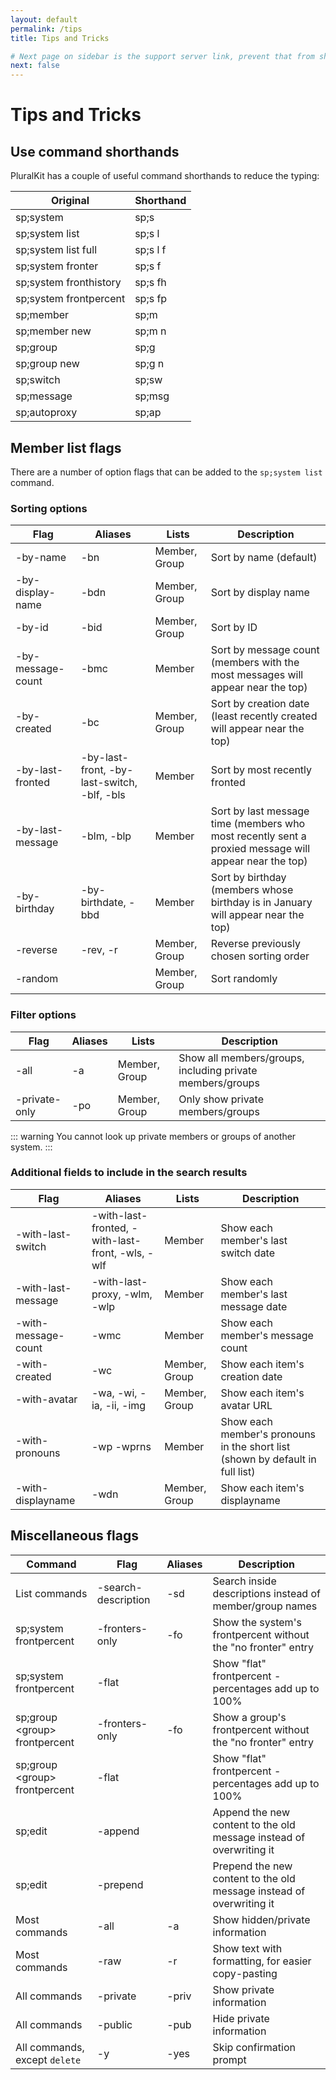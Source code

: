 ```yaml
---
layout: default
permalink: /tips
title: Tips and Tricks

# Next page on sidebar is the support server link, prevent that from showing up here
next: false
---
```


# Tips and Tricks

## Use command shorthands
PluralKit has a couple of useful command shorthands to reduce the typing:

|Original|Shorthand|
|---|---|
|sp;system|sp;s|
|sp;system list|sp;s l|
|sp;system list full|sp;s l f|
|sp;system fronter|sp;s f|
|sp;system fronthistory|sp;s fh|
|sp;system frontpercent|sp;s fp|
|sp;member|sp;m|
|sp;member new|sp;m n|
|sp;group|sp;g|
|sp;group new|sp;g n|
|sp;switch|sp;sw|
|sp;message|sp;msg|
|sp;autoproxy|sp;ap|

## Member list flags
There are a number of option flags that can be added to the `sp;system list` command.

### Sorting options
|Flag|Aliases|Lists|Description|
|---|---|---|---|
|-by-name|-bn|Member, Group|Sort by name (default)|
|-by-display-name|-bdn|Member, Group|Sort by display name|
|-by-id|-bid|Member, Group|Sort by ID|
|-by-message-count|-bmc|Member|Sort by message count (members with the most messages will appear near the top)|
|-by-created|-bc|Member, Group|Sort by creation date (least recently created will appear near the top)|
|-by-last-fronted|-by-last-front, -by-last-switch, -blf, -bls|Member|Sort by most recently fronted|
|-by-last-message|-blm, -blp|Member|Sort by last message time (members who most recently sent a proxied message will appear near the top)|
|-by-birthday|-by-birthdate, -bbd|Member|Sort by birthday (members whose birthday is in January will appear near the top)|
|-reverse|-rev, -r|Member, Group|Reverse previously chosen sorting order|
|-random||Member, Group|Sort randomly|

### Filter options
|Flag|Aliases|Lists|Description|
|---|---|---|---|
|-all|-a|Member, Group|Show all members/groups, including private members/groups|
|-private-only|-po|Member, Group|Only show private members/groups|

::: warning
You cannot look up private members or groups of another system.
:::

### Additional fields to include in the search results
|Flag|Aliases|Lists|Description|
|---|---|---|---|
|-with-last-switch|-with-last-fronted, -with-last-front, -wls, -wlf|Member|Show each member's last switch date|
|-with-last-message|-with-last-proxy, -wlm, -wlp|Member|Show each member's last message date|
|-with-message-count|-wmc|Member|Show each member's message count|
|-with-created|-wc|Member, Group|Show each item's creation date|
|-with-avatar|-wa, -wi, -ia, -ii, -img|Member, Group|Show each item's avatar URL|
|-with-pronouns|-wp -wprns|Member|Show each member's pronouns in the short list (shown by default in full list)|
|-with-displayname|-wdn|Member, Group|Show each item's displayname|

## Miscellaneous flags
|Command|Flag|Aliases|Description|
|---|---|---|---|
|List commands|-search-description|-sd|Search inside descriptions instead of member/group names|
|sp;system frontpercent|-fronters-only|-fo|Show the system's frontpercent without the "no fronter" entry|
|sp;system frontpercent|-flat||Show "flat" frontpercent - percentages add up to 100%|
|sp;group \<group> frontpercent|-fronters-only|-fo|Show a group's frontpercent without the "no fronter" entry|
|sp;group \<group> frontpercent|-flat||Show "flat" frontpercent - percentages add up to 100%|
|sp;edit|-append||Append the new content to the old message instead of overwriting it|
|sp;edit|-prepend||Prepend the new content to the old message instead of overwriting it|
|Most commands|-all|-a|Show hidden/private information|
|Most commands|-raw|-r|Show text with formatting, for easier copy-pasting|
|All commands|-private|-priv|Show private information|
|All commands|-public|-pub|Hide private information|
|All commands, except `delete`|-y|-yes|Skip confirmation prompt|
